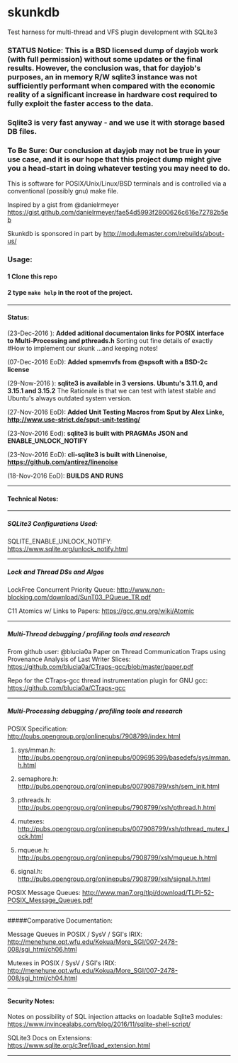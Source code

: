 # skunkdb

Test harness for multi-thread and VFS plugin development with SQLite3

### STATUS Notice: This is a BSD licensed dump of dayjob work (with full permission) without some updates or the final results. However, the conclusion was, that for dayjob's purposes, an in memory R/W sqlite3 instance was not sufficiently performant when compared with the economic reality of a significant increase in hardware cost required to fully exploit the faster access to the data.

### Sqlite3 is very fast anyway - and we use it with storage based DB files.

### To Be Sure: Our conclusion at dayjob may not be true in your use case, and it is our hope that this project dump might give you a head-start in doing whatever testing you may need to do.

This is software for POSIX/Unix/Linux/BSD terminals and is controlled via a conventional (possibly gnu) make file.

Inspired by a gist from @danielrmeyer https://gist.github.com/danielrmeyer/fae54d5993f2800626c616e72782b5eb

Skunkdb is sponsored in part by http://modulemaster.com/rebuilds/about-us/

### Usage: 
#### 1 Clone this repo
#### 2 type `make help` in the root of the project.

-----

#### Status:
(23-Dec-2016    ): **Added aditional documentaion links for POSIX interface to Multi-Processing and pthreads.h**
                   Sorting out fine details of exactly #How to implement our skunk ...and keeping notes!

(07-Dec-2016 EoD): **Added spmemvfs from @spsoft with a BSD-2c license**

(29-Now-2016    ): **sqlite3 is available in 3 versions. Ubuntu's 3.11.0, and 3.15.1 and 3.15.2**
                   The Rationale is that we can test with latest stable and Ubuntu's always outdated system version.

(27-Nov-2016 EoD): **Added Unit Testing Macros from Sput by Alex Linke, http://www.use-strict.de/sput-unit-testing/**

(23-Nov-2016 Eod): **sqlite3 is built with PRAGMAs JSON and ENABLE_UNLOCK_NOTIFY**

(23-Nov-2016 EoD): **cli-sqlite3 is built with Linenoise, https://github.com/antirez/linenoise**

(18-Nov-2016 EoD): **BUILDS AND RUNS**

-----

#### Technical Notes:

-----

##### SQLite3 Configurations Used:

SQLITE_ENABLE_UNLOCK_NOTIFY: https://www.sqlite.org/unlock_notify.html

-----

##### Lock and Thread DSs and Algos

LockFree Concurrent Priority Queue: http://www.non-blocking.com/download/SunT03_PQueue_TR.pdf

C11 Atomics w/ Links to Papers: https://gcc.gnu.org/wiki/Atomic

-----

##### Multi-Thread debugging / profiling tools and research

From github user: @blucia0a
Paper on Thread Communication Traps using Provenance Analysis of Last Writer Slices: https://github.com/blucia0a/CTraps-gcc/blob/master/paper.pdf

Repo for the CTraps-gcc thread instrumentation plugin for GNU gcc: https://github.com/blucia0a/CTraps-gcc

-----

##### Multi-Processing debugging / profiling tools and research

POSIX Specification: http://pubs.opengroup.org/onlinepubs/7908799/index.html

1) sys/mman.h: http://pubs.opengroup.org/onlinepubs/009695399/basedefs/sys/mman.h.html

2) semaphore.h: http://pubs.opengroup.org/onlinepubs/007908799/xsh/sem_init.html

3) pthreads.h: http://pubs.opengroup.org/onlinepubs/7908799/xsh/pthread.h.html

4) mutexes: http://pubs.opengroup.org/onlinepubs/007908799/xsh/pthread_mutex_lock.html

5) mqueue.h: http://pubs.opengroup.org/onlinepubs/7908799/xsh/mqueue.h.html

6) signal.h: http://pubs.opengroup.org/onlinepubs/7908799/xsh/signal.h.html

POSIX Message Queues: http://www.man7.org/tlpi/download/TLPI-52-POSIX_Message_Queues.pdf

-----

#####Comparative Documentation:

Message Queues in POSIX / SysV / SGI's IRIX: http://menehune.opt.wfu.edu/Kokua/More_SGI/007-2478-008/sgi_html/ch06.html

Mutexes in POSIX / SysV / SGI's IRIX: http://menehune.opt.wfu.edu/Kokua/More_SGI/007-2478-008/sgi_html/ch04.html

-----

#### Security Notes:

Notes on possibility of SQL injection attacks on loadable Sqlite3 modules: https://www.invincealabs.com/blog/2016/11/sqlite-shell-script/ 

SQLite3 Docs on Extensions: https://www.sqlite.org/c3ref/load_extension.html

-----

